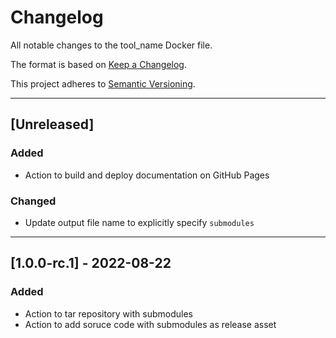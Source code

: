 # Changelog
All notable changes to the tool_name Docker file.

The format is based on [Keep a Changelog](https://keepachangelog.com/en/1.0.0/).

This project adheres to [Semantic Versioning](https://semver.org/spec/v2.0.0.html).

---

## [Unreleased]
### Added
- Action to build and deploy documentation on GitHub Pages

### Changed
- Update output file name to explicitly specify `submodules`

---

## [1.0.0-rc.1] - 2022-08-22
### Added
- Action to tar repository with submodules
- Action to add soruce code with submodules as release asset
